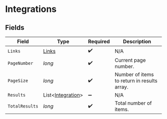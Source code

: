 # Integrations


## Fields

| Field                                                   | Type                                                    | Required                                                | Description                                             |
| ------------------------------------------------------- | ------------------------------------------------------- | ------------------------------------------------------- | ------------------------------------------------------- |
| `Links`                                                 | [Links](../../Models/Shared/Links.md)                   | :heavy_check_mark:                                      | N/A                                                     |
| `PageNumber`                                            | *long*                                                  | :heavy_check_mark:                                      | Current page number.                                    |
| `PageSize`                                              | *long*                                                  | :heavy_check_mark:                                      | Number of items to return in results array.             |
| `Results`                                               | List<[Integration](../../Models/Shared/Integration.md)> | :heavy_minus_sign:                                      | N/A                                                     |
| `TotalResults`                                          | *long*                                                  | :heavy_check_mark:                                      | Total number of items.                                  |